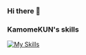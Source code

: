 ### Hi there 👋

<!--
**kamomeKUN/kamomeKUN** is a ✨ _special_ ✨ repository because its `README.md` (this file) appears on your GitHub profile.

Here are some ideas to get you started:

- 🔭 I’m currently working on ...
- 🌱 I’m currently learning ...
- 👯 I’m looking to collaborate on ...
- 🤔 I’m looking for help with ...
- 💬 Ask me about ...
- 📫 How to reach me: ...
- 😄 Pronouns: ...
- ⚡ Fun fact: ...
-->

### KamomeKUN's skills

[![My Skills](https://skillicons.dev/icons?i=swift,flutter,dart,kotlin,firebase,vscode,androidstudio,git,github)](https://skillicons.dev)
